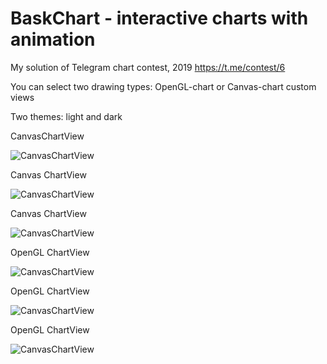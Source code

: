 # BaskChart - interactive charts with animation

My solution of Telegram chart contest, 2019 https://t.me/contest/6

You can select two drawing types: OpenGL-chart or Canvas-chart custom views

Two themes: light and dark

CanvasChartView

![CanvasChartView](https://i.imgur.com/YaZu8RE.jpg)

Canvas ChartView

![CanvasChartView](https://i.imgur.com/xz6mp10.jpg)

Canvas ChartView

![CanvasChartView](https://i.imgur.com/d7xQruj.jpg)

OpenGL ChartView

![CanvasChartView](https://i.imgur.com/6LMDn0D.jpg)

OpenGL ChartView

![CanvasChartView](https://i.imgur.com/tl8Z1aa.jpg)

OpenGL ChartView

![CanvasChartView](https://i.imgur.com/F00Ix6v.jpg)

